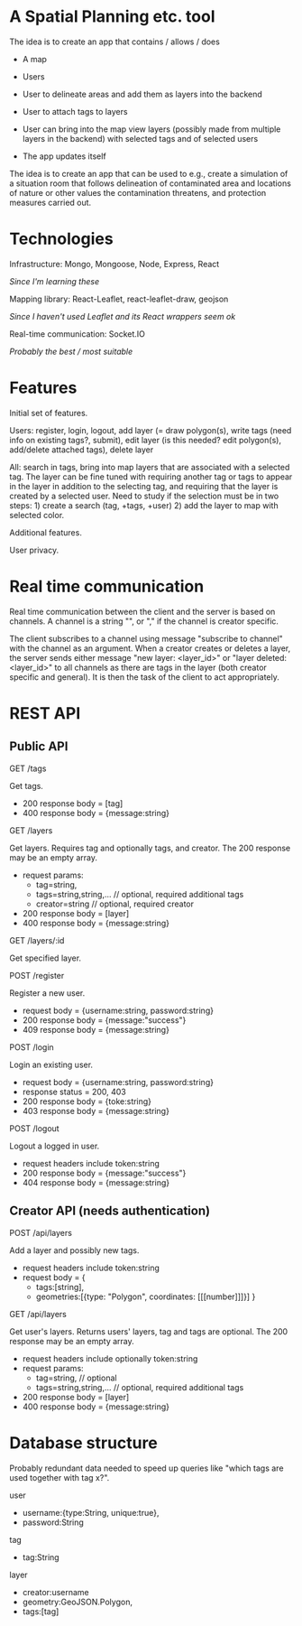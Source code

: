 # A Spatial Planning etc. tool

The idea is to create an app that contains / allows / does

* A map

* Users

* User to delineate areas and add them as layers into the backend

* User to attach tags to layers

* User can bring into the map view layers (possibly made from multiple
  layers in the backend) with selected tags and of selected users

* The app updates itself

The idea is to create an app that can be used to e.g., create a
simulation of a situation room that follows delineation of
contaminated area and locations of nature or other values the
contamination threatens, and protection measures carried out.

# Technologies

Infrastructure: Mongo, Mongoose, Node, Express, React

*Since I'm learning these*

Mapping library: React-Leaflet, react-leaflet-draw, geojson

*Since I haven't used Leaflet and its React wrappers seem ok*

Real-time communication: Socket.IO

*Probably the best / most suitable*

# Features

Initial set of features.

Users: register, login, logout, add layer (= draw polygon(s), write
tags (need info on existing tags?, submit), edit layer (is this
needed?  edit polygon(s), add/delete attached tags), delete layer

All: search in tags, bring into map layers that are associated with a
selected tag. The layer can be fine tuned with requiring another tag
or tags to appear in the layer in addition to the selecting tag, and
requiring that the layer is created by a selected user. Need to study
if the selection must be in two steps: 1) create a search (tag, +tags,
+user) 2) add the layer to map with selected color.

Additional features.

User privacy.

# Real time communication

Real time communication between the client and the server is based on
channels. A channel is a string "<tag>", or "<creator>,<tag>" if the
channel is creator specific.

The client subscribes to a channel using message "subscribe to
channel" with the channel as an argument. When a creator creates or
deletes a layer, the server sends either message "new layer:
<layer_id>" or "layer deleted: <layer_id>" to all channels as there
are tags in the layer (both creator specific and general). It is then
the task of the client to act appropriately.

# REST API

## Public API

GET /tags

Get tags.

* 200 response body = [tag]
* 400 response body = {message:string}

GET /layers

Get layers. Requires tag and optionally tags, and creator. The 200
response may be an empty array.

* request params:
  * tag=string,
  * tags=string,string,... // optional, required additional tags
  * creator=string // optional, required creator
* 200 response body = [layer]
* 400 response body = {message:string}

GET /layers/:id

Get specified layer.

POST /register

Register a new user.

* request body = {username:string, password:string}
* 200 response body = {message:"success"}
* 409 response body = {message:string}

POST /login

Login an existing user.

* request body = {username:string, password:string}
* response status = 200, 403
* 200 response body = {toke:string}
* 403 response body = {message:string}

POST /logout

Logout a logged in user.

* request headers include token:string
* 200 response body = {message:"success"}
* 404 response body = {message:string}

## Creator API (needs authentication)

POST /api/layers

Add a layer and possibly new tags.

* request headers include token:string
* request body = {
  * tags:[string],
  * geometries:[{type: "Polygon", coordinates: [[[number]]]}]
  }

GET /api/layers

Get user's layers. Returns users' layers, tag and tags are optional. The
200 response may be an empty array.

* request headers include optionally token:string
* request params:
  * tag=string, // optional
  * tags=string,string,... // optional, required additional tags
* 200 response body = [layer]
* 400 response body = {message:string}

# Database structure

Probably redundant data needed to speed up queries like "which tags are
used together with tag x?".

user

* username:{type:String, unique:true},
* password:String

tag

* tag:String

layer

* creator:username
* geometry:GeoJSON.Polygon,
* tags:[tag]
